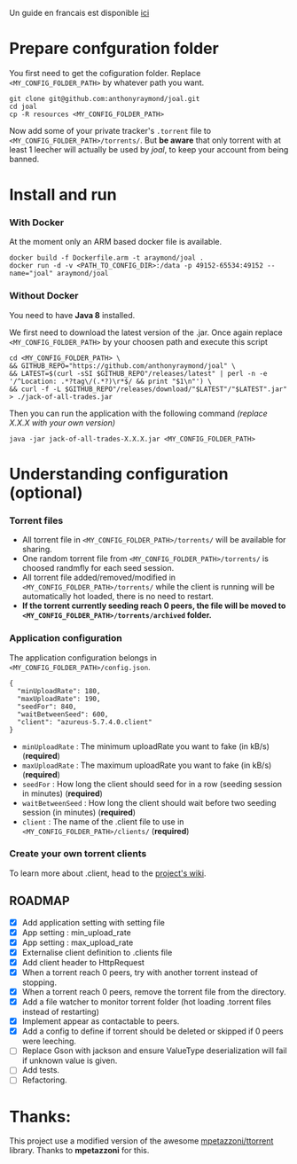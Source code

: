 Un guide en francais est disponible [ici](http://h5ckfun.info/joal-le-nouveau-ratiomaster/)

# Prepare confguration folder
You first need to get the cofiguration folder. Replace `<MY_CONFIG_FOLDER_PATH>` by whatever path you want.
```
git clone git@github.com:anthonyraymond/joal.git
cd joal
cp -R resources <MY_CONFIG_FOLDER_PATH>
```
Now add some of your private tracker's `.torrent` file to `<MY_CONFIG_FOLDER_PATH>/torrents/`. But **be aware** that only torrent with at least 1 leecher will actually be used by *joal*, to keep your account from being banned.


# Install and run
### With Docker
At the moment only an ARM based docker file is available.
```
docker build -f Dockerfile.arm -t araymond/joal .
docker run -d -v <PATH_TO_CONFIG_DIR>:/data -p 49152-65534:49152 --name="joal" araymond/joal
```

### Without Docker
You need to have **Java 8** installed.

We first need to download the latest version of the .jar. Once again replace  `<MY_CONFIG_FOLDER_PATH>` by your choosen path and execute this script
```
cd <MY_CONFIG_FOLDER_PATH> \
&& GITHUB_REPO="https://github.com/anthonyraymond/joal" \
&& LATEST=$(curl -sSI $GITHUB_REPO"/releases/latest" | perl -n -e '/^Location: .*?tag\/(.*?)\r*$/ && print "$1\n"') \
&& curl -f -L $GITHUB_REPO"/releases/download/"$LATEST"/"$LATEST".jar" > ./jack-of-all-trades.jar
```

Then you can run the application with the following command *(replace X.X.X with your own version)*
```
java -jar jack-of-all-trades-X.X.X.jar <MY_CONFIG_FOLDER_PATH>
```

# Understanding configuration (optional)
### Torrent files
- All torrent file in `<MY_CONFIG_FOLDER_PATH>/torrents/` will be available for sharing.
- One random torrent file from `<MY_CONFIG_FOLDER_PATH>/torrents/` is choosed randmfly for each seed session.
- All torrent file added/removed/modified in `<MY_CONFIG_FOLDER_PATH>/torrents/` while the client is running will be automatically hot loaded, there is no need to restart.
- **If the torrent currently seeding reach 0 peers, the file will be moved to `<MY_CONFIG_FOLDER_PATH>/torrents/archived` folder.**


### Application configuration
The application configuration belongs in `<MY_CONFIG_FOLDER_PATH>/config.json`.

```
{
  "minUploadRate": 180,
  "maxUploadRate": 190,
  "seedFor": 840,
  "waitBetweenSeed": 600,
  "client": "azureus-5.7.4.0.client"
}
```
- `minUploadRate` : The minimum uploadRate you want to fake (in kB/s) (**required**)
- `maxUploadRate` : The maximum uploadRate you want to fake (in kB/s) (**required**)
- `seedFor` : How long the client should seed for in a row (seeding session in minutes) (**required**)
- `waitBetweenSeed` : How long the client should wait before two seeding session (in minutes) (**required**)
- `client` : The name of the .client file to use in `<MY_CONFIG_FOLDER_PATH>/clients/` (**required**)

### Create your own torrent clients
To learn more about .client, head to the [project's wiki][project-wiki].

## ROADMAP
- [x] Add application setting with setting file
- [x] App setting : min_upload_rate
- [x] App setting : max_upload_rate
- [x] Externalise client definition to .clients file
- [x] Add client header to HttpRequest
- [x] When a torrent reach 0 peers, try with another torrent instead of stopping.
- [x] When a torrent reach 0 peers, remove the torrent file from the directory.
- [x] Add a file watcher to monitor torrent folder (hot loading .torrent files instead of restarting)
- [x] Implement appear as contactable to peers.
- [x] Add a config to define if torrent should be deleted or skipped if 0 peers were leeching.
- [ ] Replace Gson with jackson and ensure ValueType deserialization will fail if unknown value is given.
- [ ] Add tests.
- [ ] Refactoring.

# Thanks:
This project use a modified version of the awesome [mpetazzoni/ttorrent] library. Thanks to **mpetazzoni** for this.

[project-wiki]: https://github.com/anthonyraymond/joal/wiki
[mpetazzoni/ttorrent]: http://mpetazzoni.github.com/ttorrent/
